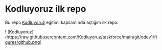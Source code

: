 # Kodluyoruz ilk repo

Bu repo [Kodluyoruz](https://www.kodluyoruz.org/) eğitimi kapsamında açtığım ilk repo.

! [Kodluyoruz] (https://raw.githubusercontent.com/Kodluyoruz/taskforce/main/git/odev1/figures/github.png)


